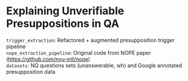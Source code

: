 # Explaining Unverifiable Presuppositions in QA


`trigger_extraction`: Refactored + augmented presupposition trigger pipeline <br>
`nope_extraction_pipeline`: Original code from NOPE paper (https://github.com/nyu-mll/nope) <br>
`datasets`: NQ questions sets (unanswerable, wh) and Google annotated presupposition data<br>
